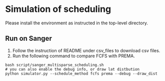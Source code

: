 # Simulation of scheduling

Please install the environment as instructed in the top-level directory.

## Run on Sanger

1. Follow the instruction of README under csv_files to download csv files.
2. Run the following command to compare FCFS with PREMA.
```
bash script/sanger_multisparse_scheduling.sh
# you can also enable the debug info, or draw lat distbution
python simulator.py --schedule_method fcfs prema --debug --draw_dist
```